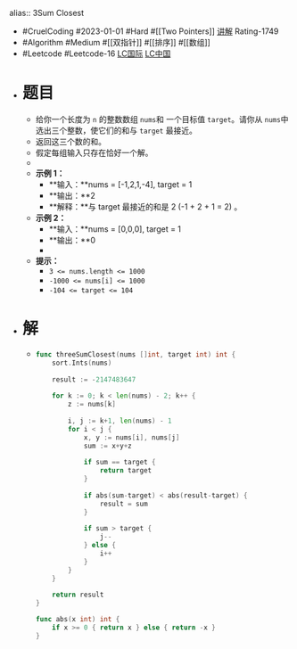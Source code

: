 alias:: 3Sum Closest

- #CruelCoding #2023-01-01 #Hard #[[Two Pointers]] [讲解](https://youtu.be/stXRx71prEE) Rating-1749
- #Algorithm #Medium #[[双指针]] #[[排序]] #[[数组]]
- #Leetcode #Leetcode-16 [LC国际](https://leetcode.com/problems/3sum-closest/) [LC中国](https://leetcode.cn/problems/3sum-closest/)
- # 题目
	- 给你一个长度为 `n` 的整数数组 `nums`和 一个目标值 `target`。请你从 `nums`中选出三个整数，使它们的和与 `target` 最接近。
	- 返回这三个数的和。
	- 假定每组输入只存在恰好一个解。
	-
	- **示例 1：**
		- **输入：**nums = [-1,2,1,-4], target = 1
		- **输出：**2
		- **解释：**与 target 最接近的和是 2 (-1 + 2 + 1 = 2) 。
	- **示例 2：**
		- **输入：**nums = [0,0,0], target = 1
		- **输出：**0
		-
	- **提示：**
		- `3 <= nums.length <= 1000`
		- `-1000 <= nums[i] <= 1000`
		- `-104 <= target <= 104`
- # 解
	- ```go
	  func threeSumClosest(nums []int, target int) int {
	      sort.Ints(nums)
	      
	      result := -2147483647
	      
	      for k := 0; k < len(nums) - 2; k++ {
	          z := nums[k]
	          
	          i, j := k+1, len(nums) - 1
	          for i < j {
	              x, y := nums[i], nums[j]
	              sum := x+y+z
	              
	              if sum == target {
	                  return target
	              }
	              
	              if abs(sum-target) < abs(result-target) {
	                  result = sum
	              }
	              
	              if sum > target {
	                  j--
	              } else {
	                  i++
	              }
	          }
	      }
	      
	      return result
	  }
	  
	  func abs(x int) int {
	      if x >= 0 { return x } else { return -x }
	  }
	  ```